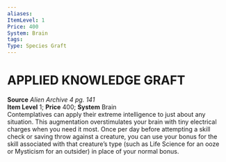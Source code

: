 ```yaml
---
aliases: 
ItemLevel: 1
Price: 400
System: Brain
tags: 
Type: Species Graft
---
```

# APPLIED KNOWLEDGE GRAFT
**Source** _Alien Archive 4 pg. 141_  
**Item Level** 1; **Price** 400; **System** Brain  
Contemplatives can apply their extreme intelligence to just about any situation. This augmentation overstimulates your brain with tiny electrical charges when you need it most. Once per day before attempting a skill check or saving throw against a creature, you can use your bonus for the skill associated with that creature’s type (such as Life Science for an ooze or Mysticism for an outsider) in place of your normal bonus.